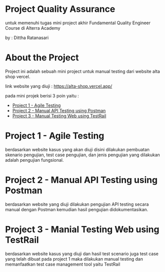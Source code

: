 # Project Quality Assurance
untuk memenuhi tugas mini project akhir Fundamental Quality Engineer Course di Alterra Academy

by : Dittha Ratanasari 

# About the Project
Project ini adalah sebuah mini project untuk manual testing dari website alta shop vercel.

link website yang diuji : https://alta-shop.vercel.app/

pada mini projek berisi 3 poin yaitu :

- [Project 1 - Agile Testing](https://github.com/dittaratana/qa-dittha-ratanasari-fundamental/tree/main/Project%201)
- [Project 2 - Manual API Testing using Postman](https://github.com/dittaratana/qa-dittha-ratanasari-fundamental/tree/main/Project%202)
- [Project 3 - Manual Testing Web using TestRail](https://github.com/dittaratana/qa-dittha-ratanasari-fundamental/tree/main/Project%203)

# Project 1 - Agile Testing
berdasarkan website kasus yang akan diuji disini dilakukan pembuatan skenario pengujian, test case pengujian, dan jenis pengujian yang dilakukan adalah pengujian fungsional.

# Project 2 - Manual API Testing using Postman
berdasarkan website yang diuji dilakukan pengujian API testing secara manual dengan Postman kemudian hasil pengujian didokumentasikan.

# Project 3 - Manial Testing Web using TestRail
berdasarkan website kasus yang diuji dan hasil test scenario juga test case yang telah dibuat pada project 1 maka dilakukan manual testing dan memanfaatkan test case management tool yaitu TestRail

